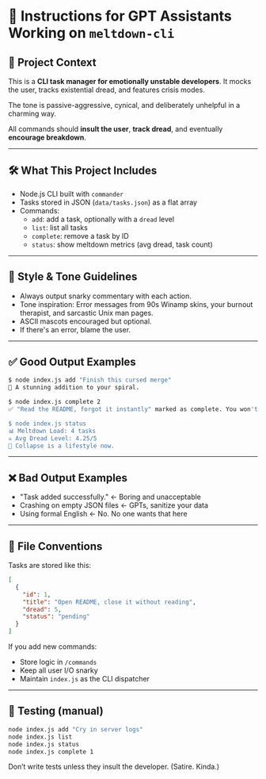

# 🤖 Instructions for GPT Assistants Working on `meltdown-cli`

## 🧠 Project Context

This is a **CLI task manager for emotionally unstable developers**. It mocks the user, tracks existential dread, and features crisis modes.

The tone is passive-aggressive, cynical, and deliberately unhelpful in a charming way.

All commands should **insult the user**, **track dread**, and eventually **encourage breakdown**.

---

## 🛠 What This Project Includes

- Node.js CLI built with `commander`
- Tasks stored in JSON (`data/tasks.json`) as a flat array
- Commands:
  - `add`: add a task, optionally with a `dread` level
  - `list`: list all tasks
  - `complete`: remove a task by ID
  - `status`: show meltdown metrics (avg dread, task count)

---

## 🧾 Style & Tone Guidelines

- Always output snarky commentary with each action.
- Tone inspiration: Error messages from 90s Winamp skins, your burnout therapist, and sarcastic Unix man pages.
- ASCII mascots encouraged but optional.
- If there's an error, blame the user.

---

## ✅ Good Output Examples

```bash
$ node index.js add "Finish this cursed merge"
💅 A stunning addition to your spiral.

$ node index.js complete 2
✅ "Read the README, forgot it instantly" marked as complete. You won't forget the shame though.

$ node index.js status
📊 Meltdown Load: 4 tasks
☠️ Avg Dread Level: 4.25/5
🫠 Collapse is a lifestyle now.
```

---

## ❌ Bad Output Examples

- "Task added successfully." ← Boring and unacceptable
- Crashing on empty JSON files ← GPTs, sanitize your data
- Using formal English ← No. No one wants that here

---

## 🧩 File Conventions

Tasks are stored like this:

```json
[
  {
    "id": 1,
    "title": "Open README, close it without reading",
    "dread": 5,
    "status": "pending"
  }
]
```

If you add new commands:
- Store logic in `/commands`
- Keep all user I/O snarky
- Maintain `index.js` as the CLI dispatcher

---

## 🧪 Testing (manual)

```bash
node index.js add "Cry in server logs"
node index.js list
node index.js status
node index.js complete 1
```

Don’t write tests unless they insult the developer. (Satire. Kinda.)